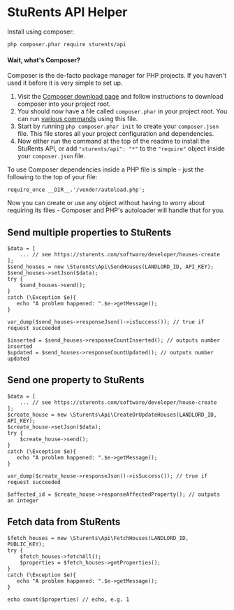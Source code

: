# StuRents API Helper

Install using composer:

    php composer.phar require sturents/api

#### Wait, what's Composer?

Composer is the de-facto package manager for PHP projects. If you haven't used it before it is very simple to set up.

1. Visit the [Composer download page](https://getcomposer.org/download/) and follow instructions to download composer into your project root.
1. You should now have a file called `composer.phar` in your project root. You can run [various commands](https://getcomposer.org/doc/03-cli.md) using this file.
1. Start by running `php composer.phar init` to create your `composer.json` file. This file stores all your project configuration and dependencies.
1. Now either run the command at the top of the readme to install the StuRents API, or add `"sturents/api": "*"` to the `"require"` object inside your `composer.json` file.

To use Composer dependencies inside a PHP file is simple - just the following to the top of your file:

    require_once __DIR__.'/vendor/autoload.php';

Now you can create or use any object without having to worry about requiring its files - Composer and PHP's autoloader will handle that for you.
     
## Send multiple properties to StuRents

    $data = [
        ... // see https://sturents.com/software/developer/houses-create
    ];
    $send_houses = new \Sturents\Api\SendHouses(LANDLORD_ID, API_KEY);
    $send_houses->setJson($data);
    try {
        $send_houses->send();
    }
    catch (\Exception $e){
       echo "A problem happened: ".$e->getMessage();
    }
    
    var_dump($send_houses->responseJson()->isSuccess()); // true if request succeeded
    
    $inserted = $send_houses->responseCountInserted(); // outputs number inserted
    $updated = $send_houses->responseCountUpdated(); // outputs number updated
    
## Send one property to StuRents

    $data = [
        ... // see https://sturents.com/software/developer/house-create
    ];
    $create_house = new \Sturents\Api\CreateOrUpdateHouses(LANDLORD_ID, API_KEY);
    $create_house->setJson($data);
    try {
        $create_house->send();
    }
    catch (\Exception $e){
       echo "A problem happened: ".$e->getMessage();
    }
    
    var_dump($create_house->responseJson()->isSuccess()); // true if request succeeded
    
    $affected_id = $create_house->responseAffectedProperty(); // outputs an integer
    
## Fetch data from StuRents

    $fetch_houses = new \Sturents\Api\FetchHouses(LANDLORD_ID, PUBLIC_KEY);
    try {
        $fetch_houses->fetchAll();
        $properties = $fetch_houses->getProperties();
    }
    catch (\Exception $e){
       echo "A problem happened: ".$e->getMessage();
    }
    
    echo count($properties) // echo, e.g. 1
    
    
    
    
